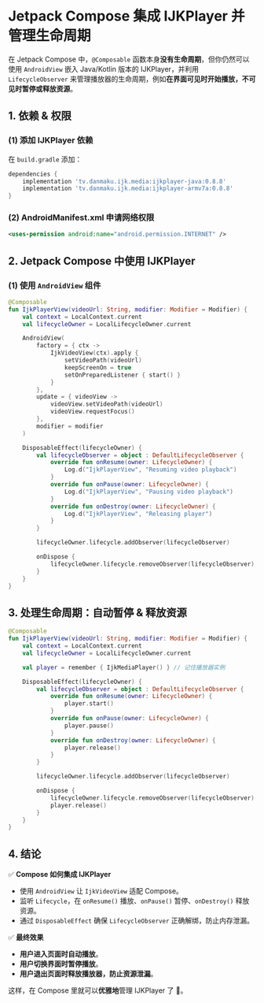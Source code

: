 # Jetpack Compose 集成 IJKPlayer 并管理生命周期

在 Jetpack Compose 中，`@Composable` 函数本身**没有生命周期**，但你仍然可以使用 `AndroidView` 嵌入 Java/Kotlin 版本的 IJKPlayer，并利用 `LifecycleObserver` 来管理播放器的生命周期，例如**在界面可见时开始播放，不可见时暂停或释放资源**。

## 1. 依赖 & 权限
### (1) 添加 IJKPlayer 依赖
在 `build.gradle` 添加：
```gradle
dependencies {
    implementation 'tv.danmaku.ijk.media:ijkplayer-java:0.8.8'
    implementation 'tv.danmaku.ijk.media:ijkplayer-armv7a:0.8.8'
}
```
### (2) AndroidManifest.xml 申请网络权限
```xml
<uses-permission android:name="android.permission.INTERNET" />
```

## 2. Jetpack Compose 中使用 IJKPlayer
### (1) 使用 `AndroidView` 组件
```kotlin
@Composable
fun IjkPlayerView(videoUrl: String, modifier: Modifier = Modifier) {
    val context = LocalContext.current
    val lifecycleOwner = LocalLifecycleOwner.current

    AndroidView(
        factory = { ctx ->
            IjkVideoView(ctx).apply {
                setVideoPath(videoUrl)
                keepScreenOn = true
                setOnPreparedListener { start() }
            }
        },
        update = { videoView ->
            videoView.setVideoPath(videoUrl)
            videoView.requestFocus()
        },
        modifier = modifier
    )

    DisposableEffect(lifecycleOwner) {
        val lifecycleObserver = object : DefaultLifecycleObserver {
            override fun onResume(owner: LifecycleOwner) {
                Log.d("IjkPlayerView", "Resuming video playback")
            }
            override fun onPause(owner: LifecycleOwner) {
                Log.d("IjkPlayerView", "Pausing video playback")
            }
            override fun onDestroy(owner: LifecycleOwner) {
                Log.d("IjkPlayerView", "Releasing player")
            }
        }

        lifecycleOwner.lifecycle.addObserver(lifecycleObserver)

        onDispose {
            lifecycleOwner.lifecycle.removeObserver(lifecycleObserver)
        }
    }
}
```

## 3. 处理生命周期：自动暂停 & 释放资源
```kotlin
@Composable
fun IjkPlayerView(videoUrl: String, modifier: Modifier = Modifier) {
    val context = LocalContext.current
    val lifecycleOwner = LocalLifecycleOwner.current

    val player = remember { IjkMediaPlayer() } // 记住播放器实例

    DisposableEffect(lifecycleOwner) {
        val lifecycleObserver = object : DefaultLifecycleObserver {
            override fun onResume(owner: LifecycleOwner) {
                player.start()
            }
            override fun onPause(owner: LifecycleOwner) {
                player.pause()
            }
            override fun onDestroy(owner: LifecycleOwner) {
                player.release()
            }
        }

        lifecycleOwner.lifecycle.addObserver(lifecycleObserver)

        onDispose {
            lifecycleOwner.lifecycle.removeObserver(lifecycleObserver)
            player.release()
        }
    }
}
```

## 4. 结论
✅ **Compose 如何集成 IJKPlayer**
- 使用 `AndroidView` 让 `IjkVideoView` 适配 Compose。
- 监听 `Lifecycle`，在 `onResume()` 播放、`onPause()` 暂停、`onDestroy()` 释放资源。
- 通过 `DisposableEffect` 确保 `LifecycleObserver` 正确解绑，防止内存泄漏。

✅ **最终效果**
- **用户进入页面时自动播放**。
- **用户切换界面时暂停播放**。
- **用户退出页面时释放播放器，防止资源泄漏**。

这样，在 Compose 里就可以**优雅地**管理 IJKPlayer 了 🚀。
